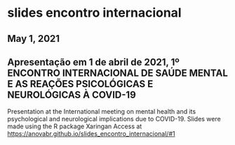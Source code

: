 # slides encontro internacional
## May 1, 2021
Apresentação em 1 de abril de 2021, 1º ENCONTRO INTERNACIONAL DE SAÚDE MENTAL E AS REAÇÕES PSICOLÓGICAS E NEUROLÓGICAS À COVID-19
--
Presentation at the International meeting on mental health and its psychological and neurological implications due to COVID-19.
Slides were made using the R package Xaringan 
Access at https://anovabr.github.io/slides_encontro_internacional/#1
